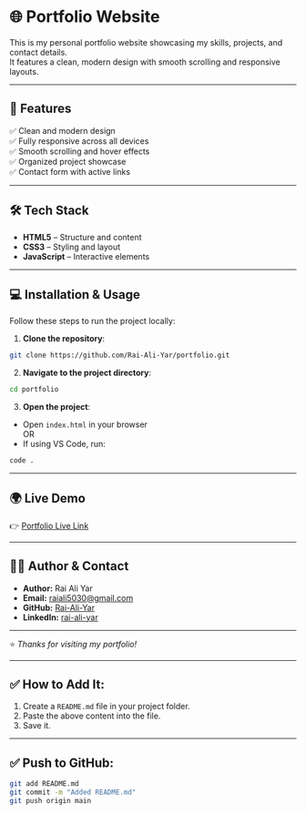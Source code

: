 
# 🌐 Portfolio Website

This is my personal portfolio website showcasing my skills, projects, and contact details.  
It features a clean, modern design with smooth scrolling and responsive layouts.  

---

## 🚀 Features
✅ Clean and modern design  
✅ Fully responsive across all devices  
✅ Smooth scrolling and hover effects  
✅ Organized project showcase  
✅ Contact form with active links  

---

## 🛠️ Tech Stack
- **HTML5** – Structure and content  
- **CSS3** – Styling and layout  
- **JavaScript** – Interactive elements  

---

## 💻 Installation & Usage
Follow these steps to run the project locally:  

1. **Clone the repository**:
```bash
git clone https://github.com/Rai-Ali-Yar/portfolio.git
```

2. **Navigate to the project directory**:
```bash
cd portfolio
```

3. **Open the project**:
- Open `index.html` in your browser  
OR  
- If using VS Code, run:
```bash
code .
```

---

## 🌍 Live Demo
👉 [Portfolio Live Link](https://rai-ali-yar.github.io/Portfolio/)  

---

## 👨‍💻 Author & Contact
- **Author:** Rai Ali Yar  
- **Email:** [raiali5030@gmail.com](mailto:raiali5030@gmail.com)  
- **GitHub:** [Rai-Ali-Yar](https://github.com/Rai-Ali-Yar)  
- **LinkedIn:** [rai-ali-yar](https://linkedin.com/in/rai-ali-yar)  

---

⭐️ *Thanks for visiting my portfolio!*  

---

## ✅ How to Add It:
1. Create a `README.md` file in your project folder.  
2. Paste the above content into the file.  
3. Save it.  

---

## ✅ Push to GitHub:
```bash
git add README.md
git commit -m "Added README.md"
git push origin main
```
